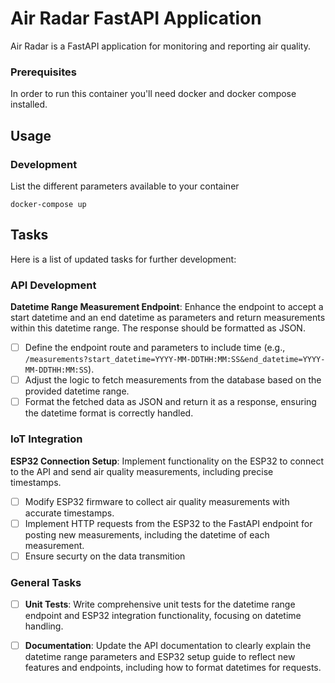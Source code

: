 # Air Radar FastAPI Application

Air Radar is a FastAPI application for monitoring and reporting air quality.


### Prerequisites
In order to run this container you'll need docker and docker compose installed.

## Usage

### Development

List the different parameters available to your container

```shell
docker-compose up
```

## Tasks

Here is a list of updated tasks for further development:

### API Development

**Datetime Range Measurement Endpoint**: Enhance the endpoint to accept a start datetime and an end datetime as parameters and return measurements within this datetime range. The response should be formatted as JSON.
- [ ] Define the endpoint route and parameters to include time (e.g., `/measurements?start_datetime=YYYY-MM-DDTHH:MM:SS&end_datetime=YYYY-MM-DDTHH:MM:SS`).
- [ ] Adjust the logic to fetch measurements from the database based on the provided datetime range.
- [ ] Format the fetched data as JSON and return it as a response, ensuring the datetime format is correctly handled.

### IoT Integration

**ESP32 Connection Setup**: Implement functionality on the ESP32 to connect to the API and send air quality measurements, including precise timestamps.
  - [ ] Modify ESP32 firmware to collect air quality measurements with accurate timestamps.
  - [ ] Implement HTTP requests from the ESP32 to the FastAPI endpoint for posting new measurements, including the datetime of each measurement.
  - [ ] Ensure securty on the data transmition

### General Tasks

- [ ] **Unit Tests**: Write comprehensive unit tests for the datetime range endpoint and ESP32 integration functionality, focusing on datetime handling.
- [ ] **Documentation**: Update the API documentation to clearly explain the datetime range parameters and ESP32 setup guide to reflect new features and endpoints, including how to format datetimes for requests.

